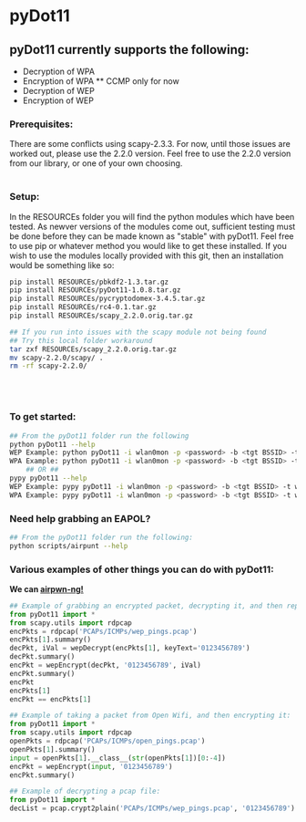 # pyDot11

## pyDot11 currently supports the following:
* Decryption of WPA
* Encryption of WPA
    ** CCMP only for now
* Decryption of WEP
* Encryption of WEP

### Prerequisites:
There are some conflicts using scapy-2.3.3.  For now, until those issues are worked out, please use the 2.2.0 version.  Feel free to use the 2.2.0 version from our library, or one of your own choosing.
<br><br>

### Setup:
        
In the RESOURCEs folder you will find the python modules which have been tested.  As newver versions of the modules come out, sufficient testing must be done before they can be made known as "stable" with pyDot11.  Feel free to use pip or whatever method you would like to get these installed.  If you wish to use the modules locally provided with this git, then an installation would be something like so:
````bash
pip install RESOURCEs/pbkdf2-1.3.tar.gz
pip install RESOURCEs/pyDot11-1.0.8.tar.gz
pip install RESOURCEs/pycryptodomex-3.4.5.tar.gz
pip install RESOURCEs/rc4-0.1.tar.gz
pip install RESOURCEs/scapy_2.2.0.orig.tar.gz

## If you run into issues with the scapy module not being found
## Try this local folder workaround
tar zxf RESOURCEs/scapy_2.2.0.orig.tar.gz
mv scapy-2.2.0/scapy/ .
rm -rf scapy-2.2.0/
````
<br><br>

### To get started: 
````bash
## From the pyDot11 folder run the following
python pyDot11 --help
WEP Example: python pyDot11 -i wlan0mon -p <password> -b <tgt BSSID> -t wep
WPA Example: python pyDot11 -i wlan0mon -p <password> -b <tgt BSSID> -t wpa -e <tgt ESSID>
    ## OR ##
pypy pyDot11 --help
WEP Example: pypy pyDot11 -i wlan0mon -p <password> -b <tgt BSSID> -t wep -o pypy
WPA Example: pypy pyDot11 -i wlan0mon -p <password> -b <tgt BSSID> -t wpa -e <tgt ESSID> -o pypy
````
### Need help grabbing an EAPOL?
````bash
## From the pyDot11 folder run the following:
python scripts/airpunt --help
````
### Various examples of other things you can do with pyDot11:
<strong>We can <a href="https://github.com/ICSec/airpwn-ng">airpwn-ng!</href></strong>
````python
## Example of grabbing an encrypted packet, decrypting it, and then replaying it:
from pyDot11 import *
from scapy.utils import rdpcap
encPkts = rdpcap('PCAPs/ICMPs/wep_pings.pcap')
encPkts[1].summary()
decPkt, iVal = wepDecrypt(encPkts[1], keyText='0123456789')
decPkt.summary()
encPkt = wepEncrypt(decPkt, '0123456789', iVal)
encPkt.summary()
encPkt
encPkts[1]
encPkt == encPkts[1]
````

````python
## Example of taking a packet from Open Wifi, and then encrypting it:
from pyDot11 import *
from scapy.utils import rdpcap
openPkts = rdpcap('PCAPs/ICMPs/open_pings.pcap')
openPkts[1].summary()
input = openPkts[1].__class__(str(openPkts[1])[0:-4])
encPkt = wepEncrypt(input, '0123456789')
encPkt.summary()
````

````python
## Example of decrypting a pcap file:
from pyDot11 import *
decList = pcap.crypt2plain('PCAPs/ICMPs/wep_pings.pcap', '0123456789')
````
